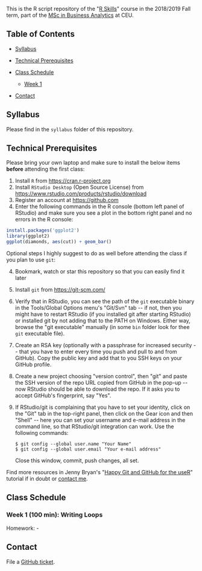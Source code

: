 This is the R script repository of the "[R Skills](https://courses.ceu.edu/courses/r-skills)" course in the 2018/2019 Fall term, part of the [MSc in Business Analytics](https://courses.ceu.edu/programs/ms/master-science-business-analytics) at CEU.

## Table of Contents

* [Syllabus](https://github.com/daroczig/CEU-R-skills#syllabus)
* [Technical Prerequisites](https://github.com/daroczig/CEU-R-skills#technical-prerequisites)
* [Class Schedule](https://github.com/daroczig/CEU-R-skills#class-schedule)

    * [Week 1](https://github.com/daroczig/CEU-R-skills#week-1-100-min-writing-loops)

* [Contact](https://github.com/daroczig/CEU-R-lab#contacts)

## Syllabus

Please find in the `syllabus` folder of this repository.

## Technical Prerequisites

Please bring your own laptop and make sure to install the below items **before** attending the first class:

1. Install `R` from https://cran.r-project.org
2. Install `RStudio Desktop` (Open Source License) from https://www.rstudio.com/products/rstudio/download
3. Register an account at https://github.com
4. Enter the following commands in the R console (bottom left panel of RStudio) and make sure you see a plot in the bottom right panel and no errors in the R console:

```r
install.packages('ggplot2')
library(ggplot2)
ggplot(diamonds, aes(cut)) + geom_bar()
```

Optional steps I highly suggest to do as well before attending the class if you plan to use `git`:

4. Bookmark, watch or star this repository so that you can easily find it later
5. Install `git` from https://git-scm.com/
6. Verify that in RStudio, you can see the path of the `git` executable binary in the Tools/Global Options menu's "Git/Svn" tab -- if not, then you might have to restart RStudio (if you installed git after starting RStudio) or installed git by not adding that to the PATH on Windows. Either way, browse the "git executable" manually (in some `bin` folder look for thee `git` executable file).
7. Create an RSA key (optionally with a passphrase for increased security -- that you have to enter every time you push and pull to and from GitHub). Copy the public key and add that to you SSH keys on your GitHub profile.
8. Create a new project choosing "version control", then "git" and paste the SSH version of the repo URL copied from GitHub in the pop-up -- now RStudio should be able to download the repo. If it asks you to accept GitHub's fingerprint, say "Yes".
9. If RStudio/git is complaining that you have to set your identity, click on the "Git" tab in the top-right panel, then click on the Gear icon and then "Shell" -- here you can set your username and e-mail address in the command line, so that RStudio/git integration can work. Use the following commands:

    ```
    $ git config --global user.name "Your Name"
    $ git config --global user.email "Your e-mail address"
    ```
    Close this window, commit, push changes, all set.

Find more resources in Jenny Bryan's "[Happy Git and GitHub for the useR](http://happygitwithr.com/)" tutorial if in doubt or [contact me](#contact).

## Class Schedule

### Week 1 (100 min): Writing Loops

Homework: -

## Contact

File a [GitHub ticket](https://github.com/daroczig/CEU-R-skills/issues).

